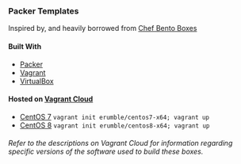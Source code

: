 ### Packer Templates

Inspired by, and heavily borrowed from [Chef Bento Boxes](https://github.com/chef/bento)

#### Built With
* [Packer](https://www.packer.io/)
* [Vagrant](https://www.vagrantup.com/)
* [VirtualBox](https://www.virtualbox.org/)

#### Hosted on [Vagrant Cloud](https://app.vagrantup.com/)
* [CentOS 7](https://app.vagrantup.com/erumble/boxes/centos7-x64) `vagrant init erumble/centos7-x64; vagrant up`
* [CentOS 8](https://app.vagrantup.com/erumble/boxes/centos8-x64) `vagrant init erumble/centos8-x64; vagrant up`

###### Refer to the descriptions on Vagrant Cloud for information regarding specific versions of the software used to build these boxes.
